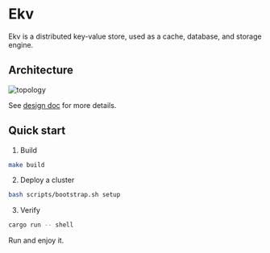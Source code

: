 # Ekv

Ekv is a distributed key-value store, used as a cache, database, and storage engine.

## Architecture

![topology][topology]

See [design doc][design-doc] for more details.

[topology]: ./docs/img/topology.drawio.svg
[design-doc]: ./docs/design.md

## Quick start

1. Build

```sh
make build
```

2. Deploy a cluster

```sh
bash scripts/bootstrap.sh setup
```

3. Verify

```sh
cargo run -- shell
```

Run and enjoy it.

